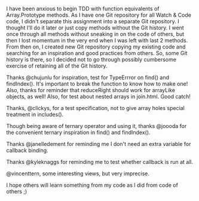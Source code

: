 I have been anxious to begin TDD with function equivalents of Array.Prototype methods. As I have one Git repository for all Watch & Code code, I didn't separate this assignment into a separate Git repository. I thought I'll do it later or just copy methods without the Git history. I went once through all methods without sneaking in on the code of others, but then I lost momentum in the very end when I was left with last 2 methods. From then on, I created new Git repository copying my existing code and searching for an inspiration and good practices from others. So, some Git history is there, so I decided not to go through possibly cumbersome exercise of retaining all of the Git history.

Thanks @chujunlu for inspiration, test for TypeErrror on find() and findIndex(). It's important to break the function to know how to make one! Also, thanks for reminder that reduceRight should work for arrayLike objects, as well!
Also, for test about nested arrays in join.html. Good catch!

Thanks, @clickys, for a test specification, not to give array holes special treatment in includes().

Though being aware of ternary operator and using it, thanks @joooda for the convenient ternary inspiration in find() and findIndex().

Thanks @janelledement for reminding me I don't need an extra variable for callback binding.

Thanks @kyleknaggs for reminding me to test whether callback is run at all.

@vincenttern, some interesting views, but very imprecise.

I hope others will learn something from my code as I did from code of others ;)